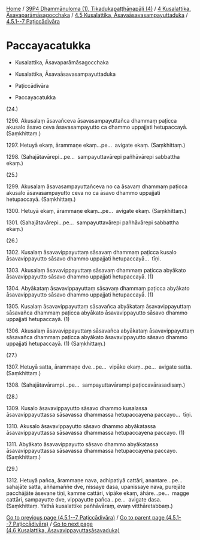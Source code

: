 
[Home](/) / [39P4 Dhammānuloma (1), Tikadukapaṭṭhānapāḷi (4)](../../../../39P4.md) / [4 Kusalattika, Āsavaparāmāsagocchaka](../../../4.md) / [4.5 Kusalattika, Āsavaāsavasampayuttaduka](../../4.5.md) / [4.5.1--7 Paṭiccādivāra](../4.5.1--7.md)

# Paccayacatukka

* Kusalattika, Āsavaparāmāsagocchaka

* Kusalattika, Āsavaāsavasampayuttaduka

* Paṭiccādivāra

* Paccayacatukka

(24.)

1296\. Akusalaṃ āsavañceva āsavasampayuttañca dhammaṃ paṭicca akusalo āsavo ceva āsavasampayutto ca dhammo uppajjati hetupaccayā. (Saṃkhittaṃ.)

1297\. Hetuyā ekaṃ, ārammaṇe ekaṃ…pe…  avigate ekaṃ. (Saṃkhittaṃ.)

1298\. (Sahajātavārepi…pe…  sampayuttavārepi pañhāvārepi sabbattha ekaṃ.)

(25.)

1299\. Akusalaṃ āsavasampayuttañceva no ca āsavaṃ dhammaṃ paṭicca akusalo āsavasampayutto ceva no ca āsavo dhammo uppajjati hetupaccayā. (Saṃkhittaṃ.)

1300\. Hetuyā ekaṃ, ārammaṇe ekaṃ…pe…  avigate ekaṃ. (Saṃkhittaṃ.)

1301\. (Sahajātavārepi…pe…  sampayuttavārepi pañhāvārepi sabbattha ekaṃ.)

(26.)

1302\. Kusalaṃ āsavavippayuttaṃ sāsavaṃ dhammaṃ paṭicca kusalo āsavavippayutto sāsavo dhammo uppajjati hetupaccayā…  tīṇi.

1303\. Akusalaṃ āsavavippayuttaṃ sāsavaṃ dhammaṃ paṭicca abyākato āsavavippayutto sāsavo dhammo uppajjati hetupaccayā. (1)

1304\. Abyākataṃ āsavavippayuttaṃ sāsavaṃ dhammaṃ paṭicca abyākato āsavavippayutto sāsavo dhammo uppajjati hetupaccayā. (1)

1305\. Kusalaṃ āsavavippayuttaṃ sāsavañca abyākataṃ āsavavippayuttaṃ sāsavañca dhammaṃ paṭicca abyākato āsavavippayutto sāsavo dhammo uppajjati hetupaccayā. (1)

1306\. Akusalaṃ āsavavippayuttaṃ sāsavañca abyākataṃ āsavavippayuttaṃ sāsavañca dhammaṃ paṭicca abyākato āsavavippayutto sāsavo dhammo uppajjati hetupaccayā. (1) (Saṃkhittaṃ.)

(27.)

1307\. Hetuyā satta, ārammaṇe dve…pe…  vipāke ekaṃ…pe…  avigate satta. (Saṃkhittaṃ.)

1308\. (Sahajātavārampi…pe…  sampayuttavārampi paṭiccavārasadisaṃ.)

(28.)

1309\. Kusalo āsavavippayutto sāsavo dhammo kusalassa āsavavippayuttassa sāsavassa dhammassa hetupaccayena paccayo…  tīṇi.

1310\. Akusalo āsavavippayutto sāsavo dhammo abyākatassa āsavavippayuttassa sāsavassa dhammassa hetupaccayena paccayo. (1)

1311\. Abyākato āsavavippayutto sāsavo dhammo abyākatassa āsavavippayuttassa sāsavassa dhammassa hetupaccayena paccayo. (Saṃkhittaṃ.)

(29.)

1312\. Hetuyā pañca, ārammaṇe nava, adhipatiyā cattāri, anantare…pe…  sahajāte satta, aññamaññe dve, nissaye dasa, upanissaye nava, purejāte pacchājāte āsevane tīṇi, kamme cattāri, vipāke ekaṃ, āhāre…pe…  magge cattāri, sampayutte dve, vippayutte pañca…pe…  avigate dasa. (Saṃkhittaṃ. Yathā kusalattike pañhāvāraṃ, evaṃ vitthāretabbaṃ.)

[Go to previous page (4.5.1--7 Paṭiccādivāra)](../4.5.1--7.md) / [Go to parent page (4.5.1--7 Paṭiccādivāra)](../4.5.1--7.md) / [Go to next page (4.6 Kusalattika, Āsavavippayuttasāsavaduka)](../../4.6.md)


